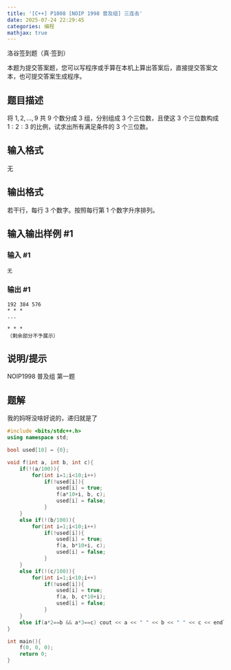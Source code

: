 ```yaml
---
title: '[C++] P1008 [NOIP 1998 普及组] 三连击'
date: 2025-07-24 22:29:45
categories: 编程
mathjax: true
---
```


洛谷签到题（真·签到）

<!--More-->

本题为提交答案题，您可以写程序或手算在本机上算出答案后，直接提交答案文本，也可提交答案生成程序。

## 题目描述

将 $1, 2, \ldots , 9$ 共 $9$ 个数分成 $3$ 组，分别组成 $3$ 个三位数，且使这 $3$ 个三位数构成 $1 : 2 : 3$ 的比例，试求出所有满足条件的 $3$ 个三位数。

## 输入格式

无

## 输出格式

若干行，每行 $3$ 个数字。按照每行第 $1$ 个数字升序排列。

## 输入输出样例 #1

### 输入 #1

```
无
```

### 输出 #1

```
192 384 576
* * *
...

* * *
（剩余部分不予展示）
```

## 说明/提示

NOIP1998 普及组 第一题

## 题解

我的妈呀没啥好说的，递归就是了

```cpp
#include <bits/stdc++.h>
using namespace std;

bool used[10] = {0};

void f(int a, int b, int c){
    if(!(a/100)){
        for(int i=1;i<10;i++) 
            if(!used[i]){
                used[i] = true;
                f(a*10+i, b, c);
                used[i] = false;
            }
    }
    else if(!(b/100)){
        for(int i=1;i<10;i++) 
            if(!used[i]){
                used[i] = true;
                f(a, b*10+i, c);
                used[i] = false;
            }
    }
    else if(!(c/100)){
        for(int i=1;i<10;i++) 
            if(!used[i]){
                used[i] = true;
                f(a, b, c*10+i);
                used[i] = false;
            }
    }
    else if(a*2==b && a*3==c) cout << a << " " << b << " " << c << endl;
}

int main(){
    f(0, 0, 0);
    return 0;
}
```